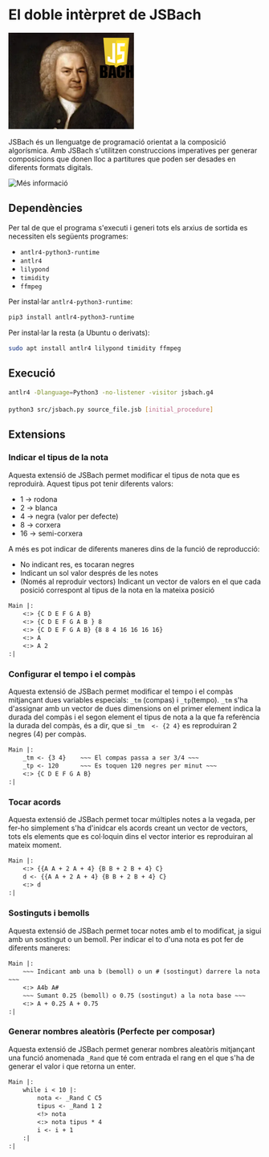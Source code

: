# El doble intèrpret de JSBach

![img](img/bach.png)

JSBach és un llenguatge de programació orientat a la composició algorísmica. Amb JSBach s'utilitzen construccions imperatives per generar composicions que donen lloc a partitures que poden ser desades en diferents formats digitals.

![Més informació](https://github.com/jordi-petit/lp-jsbach-2022)

## Dependències

Per tal de que el programa s'executi i generi tots els arxius de sortida es necessiten els següents programes:

- ```antlr4-python3-runtime```
- ```antlr4```
- ```lilypond```
- ```timidity```
- ```ffmpeg```

Per instal·lar ```antlr4-python3-runtime```:

```bash
pip3 install antlr4-python3-runtime
```

Per instal·lar la resta (a Ubuntu o derivats):

```bash
sudo apt install antlr4 lilypond timidity ffmpeg
```

## Execució

```bash
antlr4 -Dlanguage=Python3 -no-listener -visitor jsbach.g4

python3 src/jsbach.py source_file.jsb [initial_procedure]
```

## Extensions
### Indicar el tipus de la nota

Aquesta extensió de JSBach permet modificar el tipus de nota que es reproduirà. Aquest tipus pot tenir diferents valors:

- 1 -> rodona
- 2 -> blanca
- 4 -> negra (valor per defecte)
- 8 -> corxera
- 16 -> semi-corxera

A més es pot indicar de diferents maneres dins de la funció de reproducció:

- No indicant res, es tocaran negres
- Indicant un sol valor després de les notes
- (Només al reproduir vectors) Indicant un vector de valors en el que cada posició correspont al tipus de la nota en la mateixa posició

```jsbach
Main |:
    <:> {C D E F G A B}
    <:> {C D E F G A B } 8
    <:> {C D E F G A B} {8 8 4 16 16 16 16}
    <:> A
    <:> A 2
:|
```

### Configurar el tempo i el compàs

Aquesta extensió de JSBach permet modificar el tempo i el compàs mitjançant dues variables especials: ```_tm``` (compas) i ```_tp```(tempo). ```_tm``` s'ha d'assignar amb un vector de dues dimensions on el primer element indica la durada del compàs i el segon element el tipus de nota a la que fa referència la durada del compàs, és a dir, que si ```_tm  <- {2 4}``` es reproduiran 2 negres (4) per compàs.

```jsbach
Main |:
    _tm <- {3 4}    ~~~ El compas passa a ser 3/4 ~~~
    _tp <- 120      ~~~ Es toquen 120 negres per minut ~~~
    <:> {C D E F G A B} 
:|
```

### Tocar acords

Aquesta extensió de JSBach permet tocar múltiples notes a la vegada, per fer-ho simplement s'ha d'inidcar els acords creant un vector de vectors, tots els elements que es col·loquin dins el vector interior es reproduiran al mateix moment.

```jsbach
Main |:
    <:> {{A A + 2 A + 4} {B B + 2 B + 4} C}
    d <- {{A A + 2 A + 4} {B B + 2 B + 4} C}
    <:> d
:|
```

### Sostinguts i bemolls

Aquesta extensió de JSBach permet tocar notes amb el to modificat, ja sigui amb un sostingut o un bemoll. Per indicar el to d'una nota es pot fer de diferents maneres:

```jsbach
Main |:
    ~~~ Indicant amb una b (bemoll) o un # (sostingut) darrere la nota ~~~
    <:> A4b A#
    ~~~ Sumant 0.25 (bemoll) o 0.75 (sostingut) a la nota base ~~~
    <:> A + 0.25 A + 0.75
:|
```

### Generar nombres aleatòris (Perfecte per composar)

Aquesta extensió de JSBach permet generar nombres aleatòris mitjançant una funció anomenada ```_Rand``` que té com entrada el rang en el que s'ha de generar el valor i que retorna un enter.

```jsbach
Main |:
    while i < 10 |:
        nota <- _Rand C C5
        tipus <- _Rand 1 2
        <!> nota
        <:> nota tipus * 4
        i <- i + 1
    :|
:|
```
